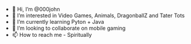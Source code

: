 - 👋 Hi, I’m @000john
- 👀 I’m interested in Video Games, Animals, DragonballZ and Tater Tots
- 🌱 I’m currently learning Pyton + Java
- 💞️ I’m looking to collaborate on mobile gaming
- 📫 How to reach me - Spiritually

<!---
000john/000john is a ✨ special ✨ repository because its `README.md` (this file) appears on your GitHub profile.
You can click the Preview link to take a look at your changes.
--->
